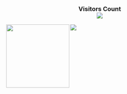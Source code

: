 <div>
  <h3 align="center"> 
    Visitors Count<br>
    <img align="center" src="https://profile-counter.glitch.me/lovepoem/count.svg" />
  </h3>
</div>

<a href="http://wangxin.io">
  <img align="left" height=170px src="https://github-readme-stats.vercel.app/api?username=lovepoem&show_icons=true&count_private=true" />
</a>
<a href="https://wangxin.io/about">
  <img align="left" src="https://github-readme-stats.vercel.app/api?username=lovepoem&show_icons=true" />
</a>
